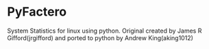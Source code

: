 PyFactero
=========

System Statistics for linux using python. Original created by James R Gifford(jrgifford) and ported to python by Andrew King(aking1012)